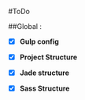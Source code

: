 #ToDo

##Global : 

-[x] **Gulp config**

-[x] **Project Structure**

-[x] **Jade structure**

-[x] **Sass Structure**
